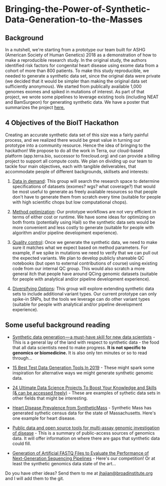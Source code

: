 # Bringing-the-Power-of-Synthetic-Data-Generation-to-the-Masses

## Background

In a nutshell, we're starting from a prototype our team built for ASHG (American Society of Human Genetics) 2018 as a demonstration of how to make a reproducible research study. In the original study, the authors identified risk factors for congenital heart disease using exome data from a cohort of more than 800 patients. To make this study reproducible, we needed to generate a synthetic data set, since the original data were private (we decided that it would be simpler than making the original data set sufficiently anonymous). We started from publically available 1,000 genomes exomes and spiked in mutations of interest. As part of that project, we wrote some pipelines to leverage existing tools (including NEAT and BamSurgeon) for generating synthetic data. We have a poster that summarizes the project [here.](./ASHG18-Reproducible-Paper-ToF-poster.pdf)

## 4 Objectives of the BioIT Hackathon

Creating an accurate synthetic data set of this size was a fairly painful process, and we realized there would be great value in turning our prototype into a community resource. Hence the idea of bringing to the hackathon! We propose to do all the work in Terra, our cloud-based platform (app.terra.bio, successor to firecloud.org) and can provide a billing project to support all compute costs. We plan on dividing up our team to tackle four main objectives, each with tangible deliverables, that accommodate people of different backgrounds, skillsets and interests:

1. [Data in demand](./Data-Demand): This group will search the research space to determine specifications of datasets (exomes? wgs? what coverage?) that would be most useful to generate as freely available resources so that people don't have to generate them from scratch every time (suitable for people with high scientific chops but low computational chops).

2. [Method optimization](./Method-Optimization): Our prototype workflows are not very efficient in terms of either cost or runtime. We have some ideas for optimizing on both fronts (potentially using Hail) so the synthetic data sets would be more convenient and less costly to generate (suitable for people with algorithm and/or pipeline development experience).

3. [Quality control](./Quality-Control): Once we generate the synthetic data, we need to make sure it matches what we expect based on method parameters. For example, if we spike in mutations we need to verify that we can pull out the expected variants. We plan to develop publicly shareable QC notebooks (but open to external contributions of course) using existing code from our internal QC group. This would also scratch a more general itch that people have around QCing genomic datasets (suitable for people with analytical and/or pipeline development experience).

4. [Diversifying Options](./Diversifying-Options): This group will explore extending synthetic data sets to include additional variant types. Our current prototype can only spike-in SNPs, but the tools we leverage can do other variant types (suitable for people with analytical and/or pipeline development experience).

## Some useful background reading

* [Synthetic data generation — a must-have skill for new data scientists](https://towardsdatascience.com/synthetic-data-generation-a-must-have-skill-for-new-data-scientists-915896c0c1ae) - This is a general lay of the land with respect to synthetic data - the food that all data scientists need to make progress. **It is not specific to genomics or biomedicine.** It is also only ten minutes or so to read through...

* [15 Best Test Data Generation Tools In 2019](https://www.rankred.com/test-data-generation-tools/) - These might spark some inspiration for alternative ways we might generate synthetic genomic data. 

* [24 Ultimate Data Science Projects To Boost Your Knowledge and Skills (& can be accessed freely)](https://www.analyticsvidhya.com/blog/2018/05/24-ultimate-data-science-projects-to-boost-your-knowledge-and-skills/) - These are examples of sythetic data sets in other fields that might be interesting. 

* [Heart Disease Prevalence from SyntheticMass](https://syntheticmass.mitre.org/dashboard/synthea/town/pct_heart_disease) - Synthetic Mass has generated sythetic census data for the state of Massachusetts. Here's one example for heart disease.

* [Public data and open source tools for multi-assay genomic investigation of disease](https://www.ncbi.nlm.nih.gov/pmc/articles/PMC4945830/) - This is a summary of public-access sources of genomics data. It will offer information on where there are gaps that synthetic data could fill.

* [Generation of Artificial FASTQ Files to Evaluate the Performance of Next-Generation Sequencing Pipelines](https://journals.plos.org/plosone/article?id=10.1371/journal.pone.0049110) - Here's our competition! Or at least the synthetic genomics data state of the art...

Do you have other ideas? Send them to me at [jhajian@broadinstitute.org](mailto:jhajian@broadinstitute.org) and I will add them to the git.

